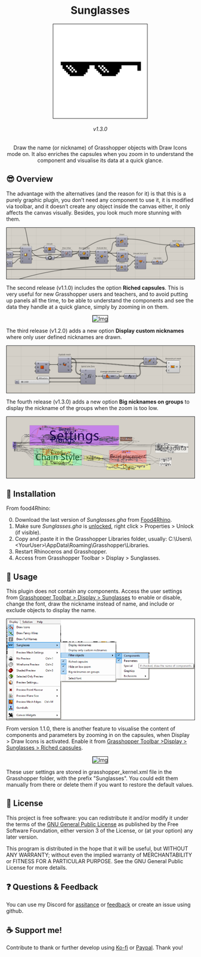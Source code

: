 ﻿
<h1 align="center"> Sunglasses </h1>
<p align="center"> <img align="center" border="1px" width="50%" src="Media/sunglassesBIG.jpg" alt="Img"></p>
<h6 align="center"> v1.3.0 </h6>
<p align="center">Draw the name (or nickname) of Grasshopper objects with Draw Icons mode on. It also enriches the capsules when you zoom in to understand the component and visualise its data at a quick glance.</p>

## 😎 Overview
The advantage with the alternatives (and the reason for it) is that this is a purely graphic plugin, you don’t need any component to use it, it is modified via toolbar, and it doesn’t create any object inside the canvas either, it only affects the canvas visually. Besides, you look much more stunning with them.
<p align="center"> <img align="center" border="1px" src="Media/Canvas at 16;21;57.png" alt="Img"></p>

The second release (v1.1.0) includes the option **Riched capsules**. This is very useful for new Grasshopper users and teachers, and to avoid putting up panels all the time, to be able to understand the components and see the data they handle at a quick glance, simply by zooming in on them.
<p align="center"> <img align="center" border="1px" src="Media/RichedCapsulesDispatchGIF.gif" alt="Img"></p>

The third release (v1.2.0) adds a new option **Display custom nicknames** where only user defined nicknames are drawn. 
<p align="center"> <img align="center" border="1px" src="Media/DisplayOnlyNicknames.png" alt="Img"></p>

The fourth release (v1.3.0) adds a new option **Big nicknames on groups** to display the nickname of the groups when the zoom is too low.
<p align="center"> <img align="center" border="1px" src="Media/GroupNicknames.png" alt="Img"></p>
 

## 🔌 Installation

From food4Rhino:


0) Download the last version of *Sunglasses.gha* from [Food4Rhino](https://www.food4rhino.com/app/sunglasses).
1) Make sure *Sunglasses.gha* is <ins>unlocked</ins>, right click > Properties > Unlock (if visible).
2) Copy and paste it in the Grasshopper Libraries folder, usually: C:\Users\\<YourUser\>\AppData\Roaming\Grasshopper\Libraries.
3) Restart Rhinoceros and Grasshopper.
4) Access from Grasshopper Toolbar > Display > Sunglasses.

<!---
From YAK (for Rhino 7 and above):


0) Type <ins>PackageManager</ins> in the rhino command prompt.
1) In the Online tab, type "sunglasses" in the search box.
2) Install last version.
3) Restart Rhino and Grasshopper.
--->
 
## 📖 Usage
This plugin does not contain any components. Access the user settings from <ins>Grasshopper Toolbar > Display > Sunglasses</ins> to enable or disable, change the font, draw the nickname instead of name, and include or exclude objects to display the name.
 <p align="center"> <img align="center" border="1px" src="Media/menu1.3.0.png" alt="Img"></p>

From version 1.1.0, there is another feature to visualise the content of components and parameters by zooming in on the capsules, when Display > Draw Icons is activated. Enable it from <ins>Grasshopper Toolbar >Display > Sunglasses > Riched capsules</ins>.
<p align="center"> <img align="center" border="1px" src="Media/RichedCapsulesListItemGIF.gif" alt="Img"></p>

These user settings are stored in grasshopper_kernel.xml file in the Grasshopper folder, with the prefix "Sunglasses". You could edit them manually from there or delete them if you want to restore the default values.
  

## 🌈 License

This project is free software: you can redistribute it and/or modify it under the terms of the [GNU General Public License](https://www.gnu.org/licenses/gpl-3.0.en.html) as published by the Free Software Foundation, either version 3 of the License, or (at your option) any later version.

This program is distributed in the hope that it will be useful, but WITHOUT ANY WARRANTY; without even the implied warranty of MERCHANTABILITY or FITNESS FOR A PARTICULAR PURPOSE. See the GNU General Public License for more details.


## ❓ Questions & Feedback

You can use my Discord for [assitance](https://discord.gg/b6URGyAQxY) or [feedback](https://discord.gg/b6URGyAQxY) or create an issue using github.


## ☕ Support me!

Contribute to thank or further develop  using [Ko-fi](https://ko-fi.com/daniga) or [Paypal](https://www.paypal.com/paypalme/danielabalde). Thank you!
